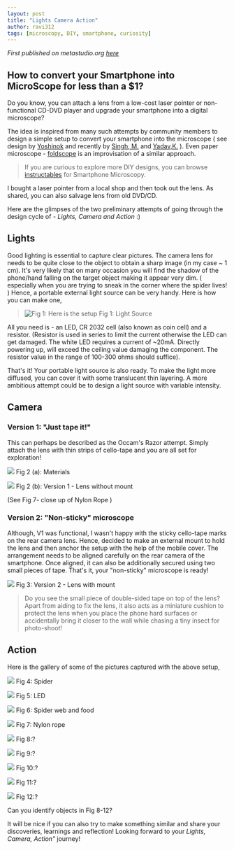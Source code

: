 ```yaml
---
layout: post
title: "Lights Camera Action"
author: ravi312
tags: [microscopy, DIY, smartphone, curiosity]
---
```


_First published on metastudio.org [here](https://metastudio.org/t/lights-camera-action-how-to-convert-your-smartphone-into-microscope-for-less-than-a-1/5216)_

## How to convert your Smartphone into MicroScope for less than a $1?

Do you know, you can attach a lens from a low-cost laser pointer or non-functional CD-DVD player and upgrade your smartphone into a digital microscope?

The idea is inspired from many such attempts by community members to design a simple setup to convert your smartphone into the microscope ( see design by [Yoshinok](https://www.instructables.com/10-Smartphone-to-digital-microscope-conversion/) and recently by [Singh, M.](https://metastudio.org/t/jugaad-camera-for-close-up-shots/3832) and [Yadav,K.](https://metastudio.org/t/diy-phone-microscope-jugaad-to-see-tiny-objects/4185) ). Even paper microscope - [foldscope](https://www.foldscope.com/) is an improvisation of a similar approach.

> If you are curious to explore more DIY designs, you can browse [instructables](https://www.instructables.com/circuits/howto/smartphone+microscope/) for Smartphone Microscopy.

I bought a laser pointer from a local shop and then took out the lens. As shared, you can also salvage lens from old DVD/CD.

Here are the glimpses of the two preliminary attempts of going through the design cycle of - _Lights, Camera and Action_ :) 

## Lights

Good lighting is essential to capture clear pictures. The camera lens for needs to be quite close to the object to obtain a sharp image (in my case ~ 1 cm). It's very likely that on many occasion you will find the shadow of the phone/hand falling on the target object making it appear very dim. ( especially when you are trying to sneak in the corner where the spider lives! ) Hence, a portable external light source can be very handy. Here is how you can make one,

>![Fig 1: Here is the setup](https://upload.wikimedia.org/wikipedia/commons/2/2e/LightSource-2.jpg )
>Fig 1: Light Source

All you need is - an LED, CR 2032 cell (also known as coin cell) and a resistor. (Resistor is used in series to limit the current otherwise the LED can get damaged. The white LED requires a current of ~20mA. Directly powering up, will exceed the ceiling value damaging the component. The resistor value in the range of 100-300 ohms should suffice).

That's it! Your portable light source is also ready. To make the light more diffused, you can cover it with some translucent thin layering. A more ambitious attempt could be to design a light source with variable intensity.

## Camera

### Version 1: "Just tape it!"

This can perhaps be described as the Occam's Razor attempt. Simply attach the lens with thin strips of cello-tape and you are all set for exploration!

![](https://upload.wikimedia.org/wikipedia/commons/a/af/Lens-_Laser_Pointer.jpg)
Fig 2 (a): Materials

![](https://upload.wikimedia.org/wikipedia/commons/3/31/Setup-1.jpg)
Fig 2 (b): Version 1 - Lens without mount

(See Fig 7- close up of Nylon Rope )

### Version 2: "Non-sticky" microscope

Although, V1 was functional, I wasn't happy with the sticky cello-tape marks on the rear camera lens. Hence, decided to make an external mount to hold the lens and then anchor the setup with the help of the mobile cover. The arrangement needs to be aligned carefully on the rear camera of the smartphone. Once aligned, it can also be additionally secured using two small pieces of tape. That's it, your "non-sticky" microscope is ready!

![](https://upload.wikimedia.org/wikipedia/commons/f/fe/Setup-2.jpg)
Fig 3: Version 2 - Lens with mount

> Do you see the small piece of double-sided tape on top of the lens? Apart from aiding to fix the lens, it also acts as a miniature cushion to protect the lens when you place the phone hard surfaces or accidentally bring it closer to the wall while chasing a tiny insect for photo-shoot!

## Action

Here is the gallery of some of the pictures captured with the above setup,

![](https://upload.wikimedia.org/wikipedia/commons/b/b9/Nature-spider.jpg)
Fig 4: Spider

![](https://upload.wikimedia.org/wikipedia/commons/6/60/Led-2.jpg)
Fig 5: LED 

![](https://upload.wikimedia.org/wikipedia/commons/3/34/Nature-spiderWeb-3.jpg)
Fig 6: Spider web and food

![](https://upload.wikimedia.org/wikipedia/commons/e/e5/Nylon-close_up.jpg)
Fig 7: Nylon rope

![](https://upload.wikimedia.org/wikipedia/commons/1/1d/S-tea.jpg)
Fig 8:?

![](https://upload.wikimedia.org/wikipedia/commons/c/cb/S-sugar.jpg)
Fig 9:?

![](https://upload.wikimedia.org/wikipedia/commons/5/53/S-rice.jpg)
Fig 10:?

![](https://upload.wikimedia.org/wikipedia/commons/2/28/S-sarso.jpg)
Fig 11:?

![](https://upload.wikimedia.org/wikipedia/commons/f/fc/S-dal.jpg)
Fig 12:?

Can you identify objects in Fig 8-12? 

It will be nice if you can also try to make something similar and share your discoveries, learnings and reflection! Looking forward to your *Lights, Camera, Action"* journey!

